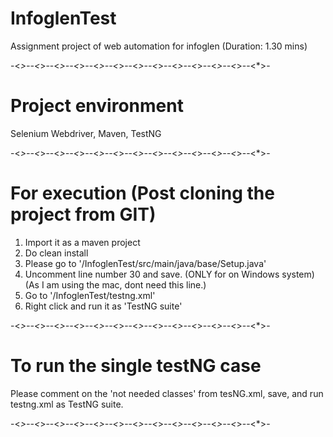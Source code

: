 # InfoglenTest

Assignment project of web automation for infoglen (Duration: 1.30 mins)

-<*>--<*>--<*>--<*>--<*>--<*>--<*>--<*>--<*>--<*>--<*>--<*>--<*>-

# Project environment

Selenium Webdriver, Maven, TestNG

-<*>--<*>--<*>--<*>--<*>--<*>--<*>--<*>--<*>--<*>--<*>--<*>--<*>-

# For execution (Post cloning the project from GIT)

1. Import it as a maven project
2. Do clean install
3. Please go to '/InfoglenTest/src/main/java/base/Setup.java'
4. Uncomment line number 30 and save. (ONLY for on Windows system)
(As I am using the mac, dont need this line.)
5. Go to '/InfoglenTest/testng.xml'
6. Right click and run it as 'TestNG suite'

-<*>--<*>--<*>--<*>--<*>--<*>--<*>--<*>--<*>--<*>--<*>--<*>--<*>-

# To run the single testNG case

Please comment on the 'not needed classes' from tesNG.xml, save, and run testng.xml as TestNG suite.

-<*>--<*>--<*>--<*>--<*>--<*>--<*>--<*>--<*>--<*>--<*>--<*>--<*>-
